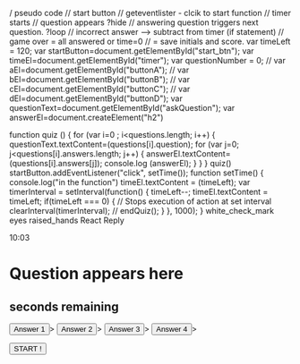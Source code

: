 / pseudo code
// start button
//   geteventlister - clcik to start function 
// timer  starts 
// question appears ?hide 
// answering question triggers next question. ?loop
// incorrect answer --> subtract from timer (if statement)
// game over = all answered or time=0 
//           = save initials and score. 
var timeLeft = 120;
var startButton=document.getElementById("start_btn"); 
var timeEl=document.getElementById("timer");
var questionNumber = 0;
// var aEl=document.getElementById("buttonA");
// var bEl=document.getElementById("buttonB");
// var cEl=document.getElementById("buttonC");
// var dEl=document.getElementById("buttonD");
var questionText=document.getElementById("askQuestion"); 
var answerEl=document.createElement("h2")

function quiz () {
for (var i=0 ; i<questions.length; i++) {
    questionText.textContent=(questions[i].question);
    for (var j=0; j<questions[i].answers.length; j++) {
answerEl.textContent=(questions[i].answers[j]);
console.log (answerEl);
    }
}
}
quiz()
startButton.addEventListener("click", setTime());
function setTime() {
    console.log("in the function")
    timeEl.textContent = (timeLeft);
    var timerInterval = setInterval(function() {
      timeLeft--;
      timeEl.textContent = timeLeft;
      if(timeLeft === 0) {
        // Stops execution of action at set interval
        clearInterval(timerInterval);
        // endQuiz();
      }
    }, 1000);
  }
white_check_mark
eyes
raised_hands
React
Reply

10:03
<!DOCTYPE html>
<html lang="en">
<head>
  <meta charset="UTF-8">
  <meta name="viewport" content="width=device-width, initial-scale=1.0">
  <meta http-equiv="X-UA-Compatible" content="ie=edge">
  <title>Event Prevent Default Demo</title>
  <link rel="stylesheet" href="./css/style.css">
</head>
<body>
  <div class="wrapper">
    <div class="container">
      <div class= "card-contents"></div>
        <h1 id="askQuestion"> Question appears here</h1>
        <div id="timer">
            <h2> seconds remaining </h2>
        </div>
        <form>
          <button class="button" id="answerButton">Answer 1</button>>
          <button class="button" id="answerButton">Answer 2</button>>
          <button class="button" id="answerButton">Answer 3</button>>
          <button class="button" id="answerButton">Answer 4</button>>
        </form>
        <button class="button" id="start_btn"> START !</button>
      </div>
    </div>
  </div>
  <script src="./js/script.js"></script>
</body>
</html>